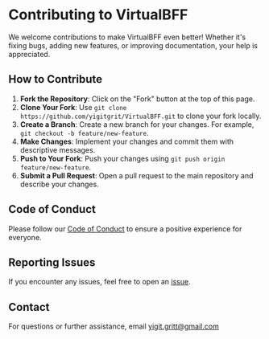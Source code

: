 # Contributing to VirtualBFF

We welcome contributions to make VirtualBFF even better! Whether it's fixing bugs, adding new features, or improving documentation, your help is appreciated.

## How to Contribute

1. **Fork the Repository**: Click on the "Fork" button at the top of this page.
2. **Clone Your Fork**: Use `git clone https://github.com/yigitgrit/VirtualBFF.git` to clone your fork locally.
3. **Create a Branch**: Create a new branch for your changes. For example, `git checkout -b feature/new-feature`.
4. **Make Changes**: Implement your changes and commit them with descriptive messages.
5. **Push to Your Fork**: Push your changes using `git push origin feature/new-feature`.
6. **Submit a Pull Request**: Open a pull request to the main repository and describe your changes.

## Code of Conduct
Please follow our [Code of Conduct](CODE_OF_CONDUCT.md) to ensure a positive experience for everyone.

## Reporting Issues
If you encounter any issues, feel free to open an [issue](https://github.com/yigitgrit/VirtualBFF/issues).

## Contact
For questions or further assistance, email yigit.gritt@gmail.com 
